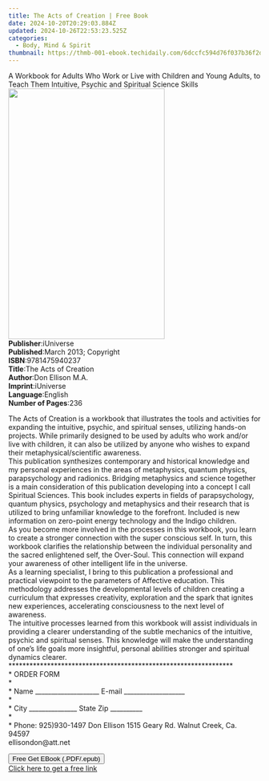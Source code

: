 ```yaml
---
title: The Acts of Creation | Free Book
date: 2024-10-20T20:29:03.884Z
updated: 2024-10-26T22:53:23.525Z
categories:
  - Body, Mind & Spirit
thumbnail: https://thmb-001-ebook.techidaily.com/6dccfc594d76f037b36f2de5b35e5fecd7b5c04cb764de8683b539b848e4df64.jpg
---
```

<main id="book-container">
  <div class="flex flex-col">
    <div class="book-brief flex-1 py-6 px-4 sm:p-6 md:py-10 md:px-8">
      <!-- brief-->
      <div class="book-brief-main">
        A Workbook for Adults Who Work or Live with Children and Young Adults,
        to Teach Them Intuitive, Psychic and Spiritual Science Skills
      </div>
    </div>
    <div
      class="book-meta-info flex-1 grid gap-4 col-start-1 col-end-3 row-start-1 sm:mb-6 sm:grid-cols-4 lg:gap-6 lg:col-start-2 lg:row-end-6 lg:row-span-6 lg:mb-0"
    >
      <div
        class="book-meta-info-left place-content-center mt-4 p-4 text-sm leading-6 col-start-2 col-span-2 dark:text-slate-400"
      >
        <img
          class="w-full h-500 object-cover rounded-lg sm:h-255 sm:col-span-2 lg:col-span-full"
          src="https://img-001-ebook.techidaily.com/a26d1620d865d85174f15764438037a22c77f2e095e87d6dd531959e2c3a53ea.jpg"
          alt=""
          width="312"
          height="500"
        />
      </div>
      <div
        class="book-meta-info-right mt-2 col-start-1 row-start-2 col-span-3 self-center"
      >
        <!-- meta data  -->
        <div class="flex flex-col px-4 md:px-8">
          <div class="flex-1">
            <strong>Publisher</strong>:<span class="px-2">iUniverse</span>
          </div>
          <div class="flex-1">
            <strong>Published</strong>:<span class="px-2"
              >March 2013; Copyright</span
            >
          </div>
          <div class="flex-1">
            <strong>ISBN</strong>:<span class="px-2">9781475940237</span>
          </div>
          <div class="flex-1">
            <strong>Title</strong>:<span class="px-2"
              >The Acts of Creation</span
            >
          </div>
          <div class="flex-1">
            <strong>Author</strong>:<span class="px-2">Don Ellison M.A.</span>
          </div>
          <div class="flex-1">
            <strong>Imprint</strong>:<span class="px-2">iUniverse</span>
          </div>
          <div class="flex-1">
            <strong>Language</strong>:<span class="px-2">English</span>
          </div>
          <div class="flex-1">
            <strong>Number of Pages</strong>:<span class="px-2">236</span>
          </div>
        </div>
      </div>
    </div>
    <div class="book-description flex-1 py-6 px-4 sm:p-6 md:py-10 md:px-8">
      <div class="book-description-main">
        <div accordion-content="" id="description">
          <p>
            <span
              >The Acts of Creation is a workbook that illustrates the tools and
              activities for expanding the intuitive, psychic, and spiritual
              senses, utilizing hands-on projects. While primarily designed to
              be used by adults who work and/or live with children, it can also
              be utilized by anyone who wishes to expand their
              metaphysical/scientific awareness.&nbsp;</span
            ><br /><span
              >This publication synthesizes contemporary and historical
              knowledge and my personal experiences in the areas of metaphysics,
              quantum physics, parapsychology and radionics. Bridging
              metaphysics and science together is a main consideration of this
              publication developing into a concept I call Spiritual Sciences.
              This book includes experts in fields of parapsychology, quantum
              physics, psychology and metaphysics and their research that is
              utilized to bring unfamiliar knowledge to the forefront. Included
              is new information on zero-point energy technology and the Indigo
              children.&nbsp;</span
            ><br /><span
              >As you become more involved in the processes in this workbook,
              you learn to create a stronger connection with the super conscious
              self. In turn, this workbook clarifies the relationship between
              the individual personality and the sacred enlightened self, the
              Over-Soul. This connection will expand your awareness of other
              intelligent life in the universe.&nbsp;</span
            ><br /><span
              >As a learning specialist, I bring to this publication a
              professional and practical viewpoint to the parameters of
              Affective education. This methodology addresses the developmental
              levels of children creating a curriculum that expresses
              creativity, exploration and the spark that ignites new
              experiences, accelerating consciousness to the next level of
              awareness.&nbsp;</span
            ><br /><span
              >The intuitive processes learned from this workbook will assist
              individuals in providing a clearer understanding of the subtle
              mechanics of the intuitive, psychic and spiritual senses. This
              knowledge will make the understanding of one’s life goals more
              insightful, personal abilities stronger and spiritual dynamics
              clearer.&nbsp;</span
            ><br /><span
              >****************************************************************&nbsp;</span
            ><br /><span>* ORDER FORM </span><br /><span>* </span><br /><span
              >* Name ____________________ E-mail ___________________ </span
            ><br /><span>* </span><br /><span
              >* City _______________ State Zip __________ </span
            ><br /><span>* </span><br /><span
              >* Phone: 925)930-1497 Don Ellison 1515 Geary Rd. Walnut Creek,
              Ca. 94597&nbsp;</span
            ><br /><span>ellisondon@att.net</span>
          </p>
        </div>
        <div class="accordion-fader"></div>
      </div>
    </div>
    <div class="book-excerpts flex-1 py-6 px-4 sm:p-6 md:py-10 md:px-8"></div>
    <div
      class="book-about-author flex-1 py-6 px-4 sm:p-6 md:py-10 md:px-8"
    ></div>
    <div class="book-free-get flex-1 py-6 px-4 sm:p-6 md:py-10 md:px-8">
      <button
        id="btn-free-get"
        class="bg-blue-500 hover:bg-blue-700 text-white font-bold py-2 px-4 rounded"
      >
        Free Get EBook (.PDF/.epub)
      </button>
      <div id="countdown-display" class="px-2 text-lg mt-2"></div>
      <a
        id="free-link"
        class="hidden bg-blue-500 hover:bg-blue-700 text-white font-bold py-2 px-4 rounded"
        href="https://www.ebooks.com/en-us/book/138585305/the-acts-of-creation/don-ellison-m-a/"
        target="_blank"
        >Click here to get a free link</a
      >
    </div>
    <script>
      let countdownTime = 0;
      let countdownInterval = null;
      document
        .getElementById('btn-free-get')
        .addEventListener('click', startCountdown);
      function startCountdown() {
        countdownTime = new Date().getTime() + 60000 * 3;
        countdownInterval = setInterval(updateCountdown, 1000);
        document.getElementById('btn-free-get').disabled = true;
        document
          .getElementById('btn-free-get')
          .classList.add('bg-gray-500', 'cursor-not-allowed');
      }
      function updateCountdown() {
        let currentTime = new Date().getTime();
        let timeLeft = countdownTime - currentTime;
        let secondsLeft = Math.floor(timeLeft / 1000);
        document.getElementById('countdown-display').innerHTML =
          `Remaining time: ${secondsLeft} seconds.`;
        if (secondsLeft <= 0) {
          clearInterval(countdownInterval);
          document.getElementById('btn-free-get').classList.add('hidden');
          document.getElementById('free-link').classList.remove('hidden');
          document.getElementById('countdown-display').innerHTML = '';
        }
      }
    </script>
  </div>
</main>

<ins class="adsbygoogle"
      style="display:block"
      data-ad-client="ca-pub-7571918770474297"
      data-ad-slot="8358498916"
      data-ad-format="auto"
      data-full-width-responsive="true"></ins>
    